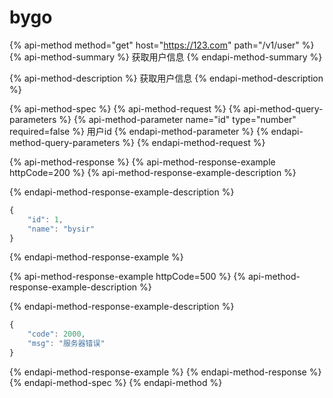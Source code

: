 # bygo

{% api-method method="get" host="https://123.com" path="/v1/user" %}
{% api-method-summary %}
获取用户信息
{% endapi-method-summary %}

{% api-method-description %}
获取用户信息
{% endapi-method-description %}

{% api-method-spec %}
{% api-method-request %}
{% api-method-query-parameters %}
{% api-method-parameter name="id" type="number" required=false %}
用户id
{% endapi-method-parameter %}
{% endapi-method-query-parameters %}
{% endapi-method-request %}

{% api-method-response %}
{% api-method-response-example httpCode=200 %}
{% api-method-response-example-description %}

{% endapi-method-response-example-description %}

```javascript
{
    "id": 1,
    "name": "bysir"
}
```
{% endapi-method-response-example %}

{% api-method-response-example httpCode=500 %}
{% api-method-response-example-description %}

{% endapi-method-response-example-description %}

```javascript
{
    "code": 2000,
    "msg": "服务器错误"
}
```
{% endapi-method-response-example %}
{% endapi-method-response %}
{% endapi-method-spec %}
{% endapi-method %}

